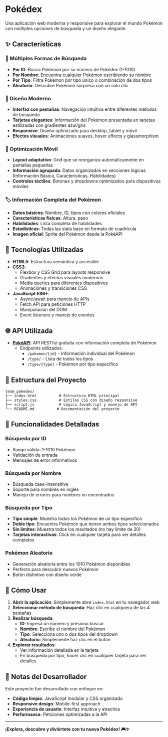# Pokédex 

Una aplicación web moderna y responsive para explorar el mundo Pokémon con múltiples opciones de búsqueda y un diseño elegante.

## ✨ Características

### 🔎 Múltiples Formas de Búsqueda
- **Por ID**: Busca Pokémon por su número de Pokédex (1-1010)
- **Por Nombre**: Encuentra cualquier Pokémon escribiendo su nombre
- **Por Tipo**: Filtra Pokémon por tipo único o combinación de dos tipos
- **Aleatorio**: Descubre Pokémon sorpresa con un solo clic

### 🎨 Diseño Moderno
- **Interfaz con pestañas**: Navegación intuitiva entre diferentes métodos de búsqueda
- **Tarjetas elegantes**: Información del Pokémon presentada en tarjetas estilizadas con gradientes azul/gris
- **Responsive**: Diseño optimizado para desktop, tablet y móvil
- **Efectos visuales**: Animaciones suaves, hover effects y glassmorphism

### 📱 Optimización Móvil
- **Layout adaptativo**: Grid que se reorganiza automáticamente en pantallas pequeñas
- **Información agrupada**: Datos organizados en secciones lógicas (Información Básica, Características, Habilidades)
- **Controles táctiles**: Botones y dropdowns optimizados para dispositivos móviles

### 🏷️ Información Completa del Pokémon
- **Datos básicos**: Nombre, ID, tipos con colores oficiales
- **Características físicas**: Altura, peso
- **Habilidades**: Lista completa de habilidades
- **Estadísticas**: Todas las stats base en formato de cuadrícula
- **Imagen oficial**: Sprite del Pokémon desde la PokéAPI

## 🚀 Tecnologías Utilizadas

- **HTML5**: Estructura semántica y accesible
- **CSS3**: 
  - Flexbox y CSS Grid para layouts responsive
  - Gradientes y efectos visuales modernos
  - Media queries para diferentes dispositivos
  - Animaciones y transiciones CSS
- **JavaScript ES6+**:
  - Async/await para manejo de APIs
  - Fetch API para peticiones HTTP
  - Manipulación del DOM
  - Event listeners y manejo de eventos

## 🌐 API Utilizada

- **[PokéAPI](https://pokeapi.co/)**: API RESTful gratuita con información completa de Pokémon
  - Endpoints utilizados:
    - `/pokemon/{id}` - Información individual del Pokémon
    - `/type/` - Lista de todos los tipos
    - `/type/{type}` - Pokémon por tipo específico

## 📁 Estructura del Proyecto

```
team_pokedex/
├── index.html          # Estructura HTML principal
├── styles.css          # Estilos CSS con diseño responsive
├── script.js           # Lógica JavaScript y manejo de API
└── README.md          # Documentación del proyecto
```

## 🎯 Funcionalidades Detalladas

### Búsqueda por ID
- Rango válido: 1-1010 Pokémon
- Validación de entrada
- Mensajes de error informativos

### Búsqueda por Nombre
- Búsqueda case-insensitive
- Soporte para nombres en inglés
- Manejo de errores para nombres no encontrados

### Búsqueda por Tipo
- **Tipo simple**: Muestra todos los Pokémon de un tipo específico
- **Doble tipo**: Encuentra Pokémon que tienen ambos tipos seleccionados
- **Sin límites**: Muestra todos los resultados (no hay límite de 20)
- **Tarjetas interactivas**: Click en cualquier tarjeta para ver detalles completos

### Pokémon Aleatorio
- Generación aleatoria entre los 1010 Pokémon disponibles
- Perfecto para descubrir nuevos Pokémon
- Botón distintivo con diseño verde

## 🚀 Cómo Usar

1. **Abrir la aplicación**: Simplemente abre `index.html` en tu navegador web
2. **Seleccionar método de búsqueda**: Haz clic en cualquiera de las 4 pestañas
3. **Realizar búsqueda**: 
   - **ID**: Ingresa un número y presiona buscar
   - **Nombre**: Escribe el nombre del Pokémon
   - **Tipo**: Selecciona uno o dos tipos del dropdown
   - **Aleatorio**: Simplemente haz clic en el botón
4. **Explorar resultados**: 
   - Ver información detallada en la tarjeta
   - En búsqueda por tipo, hacer clic en cualquier tarjeta para ver detalles


## 📝 Notas del Desarrollador

Este proyecto fue desarrollado con enfoque en:
- **Código limpio**: JavaScript modular y CSS organizado
- **Responsive design**: Mobile-first approach
- **Experiencia de usuario**: Interfaz intuitiva y atractiva
- **Performance**: Peticiones optimizadas a la API

---

**¡Explora, descubre y diviértete con tu nueva Pokédex! 🎮✨**
